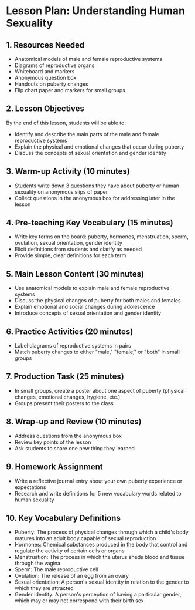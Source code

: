 # Lesson Plan: Understanding Human Sexuality

## 1. Resources Needed

- Anatomical models of male and female reproductive systems
- Diagrams of reproductive organs
- Whiteboard and markers
- Anonymous question box
- Handouts on puberty changes
- Flip chart paper and markers for small groups

## 2. Lesson Objectives

By the end of this lesson, students will be able to:
- Identify and describe the main parts of the male and female reproductive systems
- Explain the physical and emotional changes that occur during puberty
- Discuss the concepts of sexual orientation and gender identity

## 3. Warm-up Activity (10 minutes)

- Students write down 3 questions they have about puberty or human sexuality on anonymous slips of paper
- Collect questions in the anonymous box for addressing later in the lesson

## 4. Pre-teaching Key Vocabulary (15 minutes)

- Write key terms on the board: puberty, hormones, menstruation, sperm, ovulation, sexual orientation, gender identity
- Elicit definitions from students and clarify as needed
- Provide simple, clear definitions for each term

## 5. Main Lesson Content (30 minutes)

- Use anatomical models to explain male and female reproductive systems
- Discuss the physical changes of puberty for both males and females
- Explain emotional and social changes during adolescence
- Introduce concepts of sexual orientation and gender identity

## 6. Practice Activities (20 minutes)

- Label diagrams of reproductive systems in pairs
- Match puberty changes to either "male," "female," or "both" in small groups

## 7. Production Task (25 minutes)

- In small groups, create a poster about one aspect of puberty (physical changes, emotional changes, hygiene, etc.)
- Groups present their posters to the class

## 8. Wrap-up and Review (10 minutes)

- Address questions from the anonymous box
- Review key points of the lesson
- Ask students to share one new thing they learned

## 9. Homework Assignment

- Write a reflective journal entry about your own puberty experience or expectations
- Research and write definitions for 5 new vocabulary words related to human sexuality

## 10. Key Vocabulary Definitions

- Puberty: The process of physical changes through which a child's body matures into an adult body capable of sexual reproduction
- Hormones: Chemical substances produced in the body that control and regulate the activity of certain cells or organs
- Menstruation: The process in which the uterus sheds blood and tissue through the vagina
- Sperm: The male reproductive cell
- Ovulation: The release of an egg from an ovary
- Sexual orientation: A person's sexual identity in relation to the gender to which they are attracted
- Gender identity: A person's perception of having a particular gender, which may or may not correspond with their birth sex